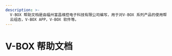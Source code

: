 ```yaml
---
description: >-
  V-BOX 帮助文档是由福州富昌维控电子科技有限公司编写，用于对V-BOX 系列产品的使用帮助，主要有V-BOX 慧网物联系统，V-BOX
  云组态，V-BOX APP，V-BOX 软件等。
---
```


# V-BOX 帮助文档

